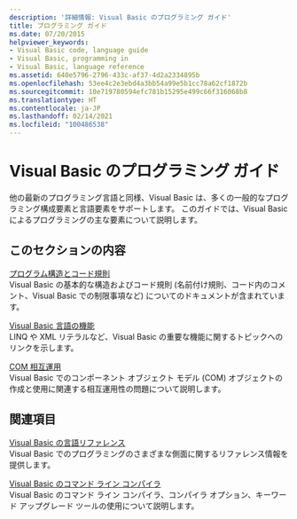 ```yaml
---
description: '詳細情報: Visual Basic のプログラミング ガイド'
title: プログラミング ガイド
ms.date: 07/20/2015
helpviewer_keywords:
- Visual Basic code, language guide
- Visual Basic, programming in
- Visual Basic, language reference
ms.assetid: 640e5796-2796-433c-af37-4d2a2334895b
ms.openlocfilehash: 53ee4c2e3ebd4a3bb54a99e5b1cc78a62cf1872b
ms.sourcegitcommit: 10e719780594efc781b15295e499c66f316068b8
ms.translationtype: HT
ms.contentlocale: ja-JP
ms.lasthandoff: 02/14/2021
ms.locfileid: "100486538"
---
```

# <a name="visual-basic-programming-guide"></a>Visual Basic のプログラミング ガイド

他の最新のプログラミング言語と同様、Visual Basic は、多くの一般的なプログラミング構成要素と言語要素をサポートします。 このガイドでは、Visual Basic によるプログラミングの主な要素について説明します。  
  
## <a name="in-this-section"></a>このセクションの内容  

 [プログラム構造とコード規則](program-structure/program-structure-and-code-conventions.md)  
 Visual Basic の基本的な構造およびコード規則 (名前付け規則、コード内のコメント、Visual Basic での制限事項など) についてのドキュメントが含まれています。  
  
 [Visual Basic 言語の機能](language-features/index.md)  
 LINQ や XML リテラルなど、Visual Basic の重要な機能に関するトピックへのリンクを示します。  
  
 [COM 相互運用](com-interop/index.md)  
 Visual Basic でのコンポーネント オブジェクト モデル (COM) オブジェクトの作成と使用に関連する相互運用性の問題について説明します。  
  
## <a name="related-sections"></a>関連項目  

 [Visual Basic の言語リファレンス](../language-reference/index.md)  
 Visual Basic でのプログラミングのさまざまな側面に関するリファレンス情報を提供します。  
  
 [Visual Basic のコマンド ライン コンパイラ](../reference/command-line-compiler/index.md)  
 Visual Basic のコマンド ライン コンパイラ、コンパイラ オプション、キーワード アップグレード ツールの使用について説明します。
